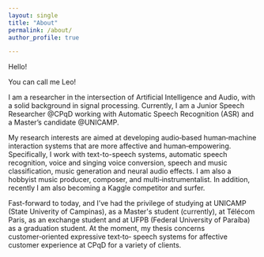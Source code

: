 ```yaml
---
layout: single
title: "About"
permalink: /about/
author_profile: true

---
```


Hello! 

You can call me Leo!

I am a researcher in the intersection of Artificial Intelligence and Audio, with a solid background in signal processing. Currently, I am a Junior Speech Researcher @CPqD working with Automatic Speech Recognition (ASR) and a Master’s candidate @UNICAMP.

My research interests are aimed at developing audio‑based human‑machine interaction systems that are more affective and human‑empowering. Specifically, I work with text-to-speech systems, automatic speech recognition, voice and singing voice conversion, speech and music classification, music generation and neural audio effects. I am also a hobbyist music producer, composer, and multi‑instrumentalist. In addition, recently I am also becoming a Kaggle competitor and surfer.

Fast-forward to today, and I’ve had the privilege of studying at UNICAMP (State Univerity of Campinas), as a Master's student (currently), at Télécom Paris, as an exchange student and at UFPB (Federal University of Paraíba) as a graduation student. At the moment, my thesis concerns customer‑oriented expressive text‑to‑ speech systems for affective customer experience at CPqD for a variety of clients.
